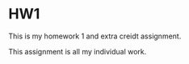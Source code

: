 # HW1
This is my homework 1 and extra creidt assignment.

This assignment is all my individual work.

